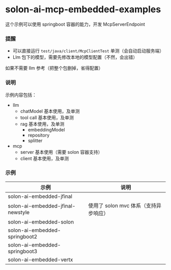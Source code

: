 # solon-ai-mcp-embedded-examples


这个示例可以使用 springboot 容器的能力，开发 McpServerEndpoint

### 提醒

* 可以直接运行 `test/java/client/McpClientTest` 单测（会自动启动服务端）
* Llm 包下的模型，需要先修改本地的模型配置（不然，会出错）

如果不需要 llm 参考（把整个包删掉，省得配置）

### 说明

示例内容包括：

* llm
    * chatModel 基本使用，及单测
    * tool call 基本使用，及单测
    * rag 基本使用，及单测
        * embeddingModel
        * repository
        * splitter
* mcp
    * server 基本使用（需要 solon 容器支持）
    * client 基本使用，及单测


### 示例



| 示例                                     | 说明                       |
|----------------------------------------|--------------------------|
| solon-ai-embedded-jfinal               |                          |
| solon-ai-embedded-jfinal-newstyle      | 使用了 solon mvc 体系（支持异步响应） |
| solon-ai-embedded-solon                |                          |
| solon-ai-embedded-springboot2          |                          |
| solon-ai-embedded-springboot3          |                          |
| solon-ai-embedded-vertx                |                          |
